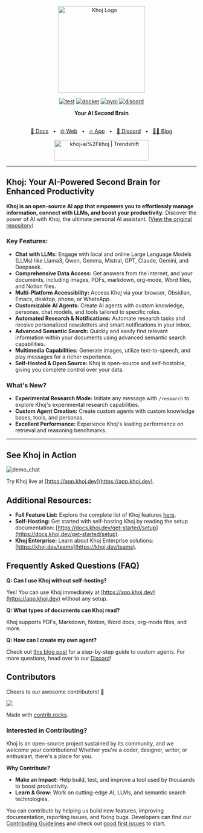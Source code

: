 <p align="center"><img src="https://assets.khoj.dev/khoj-logo-sideways-1200x540.png" width="230" alt="Khoj Logo"></p>

<div align="center">

[![test](https://github.com/khoj-ai/khoj/actions/workflows/test.yml/badge.svg)](https://github.com/khoj-ai/khoj/actions/workflows/test.yml)
[![docker](https://github.com/khoj-ai/khoj/actions/workflows/dockerize.yml/badge.svg)](https://github.com/khoj-ai/khoj/pkgs/container/khoj)
[![pypi](https://github.com/khoj-ai/khoj/actions/workflows/pypi.yml/badge.svg)](https://pypi.org/project/khoj/)
[![discord](https://img.shields.io/discord/1112065956647284756?style=plastic&label=discord)](https://discord.gg/BDgyabRM6e)

</div>

<div align="center">
<b>Your AI Second Brain</b>
</div>

<br />

<div align="center">

[📑 Docs](https://docs.khoj.dev)
<span>&nbsp;&nbsp;•&nbsp;&nbsp;</span>
[🌐 Web](https://khoj.dev)
<span>&nbsp;&nbsp;•&nbsp;&nbsp;</span>
[🔥 App](https://app.khoj.dev)
<span>&nbsp;&nbsp;•&nbsp;&nbsp;</span>
[💬 Discord](https://discord.gg/BDgyabRM6e)
<span>&nbsp;&nbsp;•&nbsp;&nbsp;</span>
[✍🏽 Blog](https://blog.khoj.dev)

<a href="https://trendshift.io/repositories/10318" target="_blank"><img src="https://trendshift.io/api/badge/repositories/10318" alt="khoj-ai%2Fkhoj | Trendshift" style="width: 250px; height: 55px;" width="250" height="55"/></a>

</div>

---

## Khoj: Your AI-Powered Second Brain for Enhanced Productivity

**Khoj is an open-source AI app that empowers you to effortlessly manage information, connect with LLMs, and boost your productivity.** Discover the power of AI with Khoj, the ultimate personal AI assistant. ([View the original repository](https://github.com/khoj-ai/khoj))

### Key Features:

*   **Chat with LLMs:** Engage with local and online Large Language Models (LLMs) like Llama3, Qwen, Gemma, Mistral, GPT, Claude, Gemini, and Deepseek.
*   **Comprehensive Data Access:** Get answers from the internet, and your documents, including images, PDFs, markdown, org-mode, Word files, and Notion files.
*   **Multi-Platform Accessibility:** Access Khoj via your browser, Obsidian, Emacs, desktop, phone, or WhatsApp.
*   **Customizable AI Agents:** Create AI agents with custom knowledge, personas, chat models, and tools tailored to specific roles.
*   **Automated Research & Notifications:** Automate research tasks and receive personalized newsletters and smart notifications in your inbox.
*   **Advanced Semantic Search:** Quickly and easily find relevant information within your documents using advanced semantic search capabilities.
*   **Multimedia Capabilities:** Generate images, utilize text-to-speech, and play messages for a richer experience.
*   **Self-Hosted & Open Source:** Khoj is open-source and self-hostable, giving you complete control over your data.

### What's New?
*   **Experimental Research Mode:** Initiate any message with `/research` to explore Khoj's experimental research capabilities.
*   **Custom Agent Creation:** Create custom agents with custom knowledge bases, tools, and personas.
*   **Excellent Performance:** Experience Khoj's leading performance on retrieval and reasoning benchmarks.

---

## See Khoj in Action

![demo_chat](https://github.com/khoj-ai/khoj/blob/master/documentation/assets/img/quadratic_equation_khoj_web.gif?raw=true)

Try Khoj live at [https://app.khoj.dev](https://app.khoj.dev).

## Additional Resources:

*   **Full Feature List:** Explore the complete list of Khoj features [here](https://docs.khoj.dev/category/features).
*   **Self-Hosting:** Get started with self-hosting Khoj by reading the setup documentation: [https://docs.khoj.dev/get-started/setup](https://docs.khoj.dev/get-started/setup).
*   **Khoj Enterprise:** Learn about Khoj Enterprise solutions: [https://khoj.dev/teams](https://khoj.dev/teams).

## Frequently Asked Questions (FAQ)

**Q: Can I use Khoj without self-hosting?**

Yes! You can use Khoj immediately at [https://app.khoj.dev](https://app.khoj.dev) without any setup.

**Q: What types of documents can Khoj read?**

Khoj supports PDFs, Markdown, Notion, Word docs, org-mode files, and more.

**Q: How can I create my own agent?**

Check out [this blog post](https://blog.khoj.dev/posts/create-agents-on-khoj/) for a step-by-step guide to custom agents.
For more questions, head over to our [Discord](https://discord.gg/BDgyabRM6e)!

## Contributors

Cheers to our awesome contributors! 🎉

<a href="https://github.com/khoj-ai/khoj/graphs/contributors">
  <img src="https://contrib.rocks/image?repo=khoj-ai/khoj" />
</a>

Made with [contrib.rocks](https://contrib.rocks).

### Interested in Contributing?

Khoj is an open-source project sustained by its community, and we welcome your contributions! Whether you're a coder, designer, writer, or enthusiast, there's a place for you.

**Why Contribute?**

*   **Make an Impact:** Help build, test, and improve a tool used by thousands to boost productivity.
*   **Learn & Grow:** Work on cutting-edge AI, LLMs, and semantic search technologies.

You can contribute by helping us build new features, improving documentation, reporting issues, and fixing bugs. Developers can find our [Contributing Guidelines](https://docs.khoj.dev/contributing/development) and check out [good first issues](https://github.com/khoj-ai/khoj/contribute) to start.